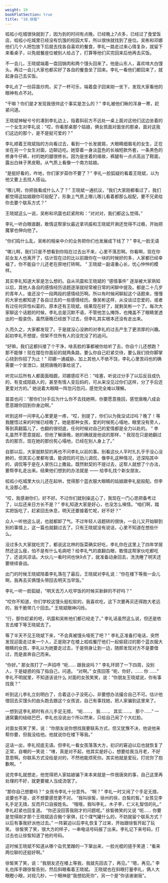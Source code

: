 ```yaml
---
weight: 10
bookFlatSection: true
title: "10.徐皙"
---
```


呱呱小吃城很快就到了，因为到的时间有点晚，已经晚上7点多，已经过了食堂饭店，呱呱小吃城里已经没有饥饿的校园大军，所以很快就找到了座位。吴彬和邓娜他们几个人把包放下后就去找各自喜欢的餐食，李礼一路走过来心情复杂，就留下来看桌子，以免就餐座位被别人给占了，打算等他们买完回来后他再去买饭。

不一会儿，王晓斌端着一盘回锅肉和两个馒头回来了。他是山东人，喜欢啃大白馒头。再过一会儿大家也都买好了各自的餐食坐了回来。李礼一看他们都回来了，就起身自己去买饭。

李礼点了一份蒜苗炒肉，买了一杯可乐，端着盘子回来刚一坐下，发现大家看他的眼神有点不对。

“干嘛？你们是才发现我很帅这个事实是怎么的？” 李礼被他们瞅的浑身一寒，赶紧问道。

王晓斌神秘兮兮的凑到李礼边上，指着斜前方不远处一桌上面对这他们这边坐着的一个女生对李礼说：“哎，你看那桌那个姑娘，俩女孩面对面坐的那桌，面对这我们这边的那个，是不是挺可爱的？”

李礼顺着王晓斌指的方向看过去，看到一个长发披肩，大眼睛细眉毛的女生，正在坐在另一个女生对面，边聊边吃。她穿着一身淡蓝色的长袖短款外套，一条黑色的修身牛仔裤，衬的她的腿很修长。因为是坐着的缘故，裤腿有一点点高出了鞋面，露出白袜子黑皮鞋。从气质上看像一个南方姑娘。

“是挺好看的，咋地，你们家岁茹你不要了？” 李礼一脸狐疑的看着王晓斌，以为他又要上去找人搭讪。

“哪儿啊，你把我看成什么人了？” 王晓斌一通抗议，“我们大家刚都看过了，我们都觉得这姑娘跟你可般配了，形象上气质上哪儿哪儿看着都那么般配，要不兄弟给你去要个联系方式？”

王晓斌这么一说，吴彬和巩震也赶紧附和：“对对对，我们都这么觉得。”

李礼一听白眼直翻，敢情这帮家伙最近拿巩振和王晓斌开涮还觉得不过瘾，开始把魔掌也伸向他了。

“你们捣什么乱，吴彬的相亲中介的业务把你们也发展成下线了？” 李礼一脸无语

“哪儿啊，我们只是不想看到你陷在过去出不来，心里不落忍啊。你看啊，现在你前女友人也离开了，估计现在过的比以前跟你在一块的时候好的多，人家都已经幸福了，你不能自个儿还老在原地打转啊。 ” 王晓斌一副语重心长，忧心忡忡的模样。

其实李礼知道大家是怎么想的。自从巩震和王晓斌的 “感情事件” 逐渐被大家熟知以后，其他人各自的感情经历话题逐渐就经常被日常的闲聊中提及。都是二十几岁的青年人，谁还没个一段两段的感情经历啊。所以有时候闲聊起这个话题来，慢慢的大家也都知道了各自过去的一些感情经历。像吴彬这样，从没谈过恋爱的，或者有过任何异性纠葛的，原本还有王晓斌，结果现在好了，就剩吴彬一个了。每次大家聊这个话题的时候，李礼总是沉默不语，不管他怎么掩饰，也掩盖不了眼睛里透出的一股哀伤，虽然唐晚已经放下过去，但李礼其实根本还没有走出来。

久而久之，大家都发现了。于是就没心没肺的对李礼的过去产生了更浓厚的兴趣。起初李礼不想提，但架不住所有人的没完没了的追问。

“好嘛，我们这都抖搂了个干净，啥丢脸的事都被你给听了去，你自个儿还想跑？那不能够！现在摆在你面前的就两条路，要么你自己赶紧交待，要么我们挠你脚掌心挠到你招了为止！” 邓娜一通威胁，加上其他人不依不饶，李礼心里苦闷也的确需要一个宣泄口，就把唐晚的事给说了。

听完以后所有人都面面相觑，邓娜感叹不已：“哇塞，听说过分手了以后反目成仇的，有变成陌路人的，甚至有情人变后妈的，可从来没见过你们这样，分了手后还更爱对方的。” 她说着大眼睛一阵忽闪忽闪，感觉完全难以理解。

苗苗也问：“那你们分手后为什么你不去找她啊，你要愿意挽回，感觉唐晚八成会愿意跟你回到你身边啊。”

听到这样一问李礼心里更是一疼，“哎，别提了，你们以为我没试过吗？晚了！等我醒悟过来的时候已经晚了。她是那种女孩，爱的时候死心塌地，眼里没有旁人，等到真翻篇儿了，也翻的很彻底，任何时候对自己的爱情都是全力以赴的。 ” 李礼虽然不愿意提起，但他了解唐晚，她的确就是他说的那样，“ 我现在只是她翻过去的那页，现在她的那份死心塌地，已经在别人身上了。”

自那以后，大家就默契的再也不问李礼以前的事。别看这伙人平时扎扎乎乎没心没肺的，但其实心里都有谱。能调侃的可劲儿调侃，像李礼这种情况，还深陷其中的，调侃等于是在人家伤口上撒盐。既然默契的不提过去，这帮人就想了个办法，要帮李礼走出来。结果他们想到的办法就是 —— 给李礼找个新女朋友。

呱呱小吃城里大伙儿还在起哄，觉得那个蓝衣服大眼睛的姑娘跟李礼挺般配。但李礼没那心思。

“哎，我感谢你们，好不好。不过你们就别操这心了，我现在一门心思把备考过了，以后还来日方长不是？” 李礼知道大家是好心，也没怎么嗔怪。“咱们啊，踏实把饭吃了，赶紧回去休息，明天还要接着忙呢，好不好？”

众人一听他这么说，也就都卸了气。不过年轻人话题转的很快，一会儿又开始聊到别的事情上，这一篇也就翻过去了。只有王晓斌没有说话，心里不知道在想些什么。

没过多久大家就吃完了，都说这北林的饭菜确实好吃，李礼你在这里上了四年学居然还这么瘦，怕不是有什么毛病吧？给李礼气的直翻白眼，敢情这帮家伙吃都吃了，还说风凉话。大伙儿一看时间也快9点了，就准备动身回去，洗洗睡了明天还要继续奋战。

出门的时候王晓斌陪着李礼落在了最后，王晓斌对李礼说：“你在楼下等我一会儿啊，我再去买俩馒头带回去明天当早饭。”

李礼一听一脸狐疑，“明天去万人吃早饭的时候买新鲜的不好吗？”

“哎你不知道，你们学校这馒头挺松软的，我喜欢吃，这下次要再买还得跑大老远的，我干脆带几个回去。” 王晓斌眼神闪烁。

“行，那你赶紧的吧，巩震和吴彬他们都已经走了。” 李礼话虽然这么说，但还是依言去楼下等王晓斌去了。

等了半天不见王晓斌下来，“不会真被馒头噎死了吧？” 李礼正准备打电话，突然发现迎面走过来一个人，正是刚才在楼上呱呱餐厅他们一起偷窥过的那个蓝衣服大眼睛的女孩，李礼以为她要走过去，于是侧身让到一边，随即发现对方不是要借过，而是直奔自己而来。

“你好。” 那女孩打了一声招呼
“呃…… 跟我说吗？” 李礼环顾了一下四周，没别人，于是疑惑的指了指自己，问道。
“对啊。” 女孩回答
“呃，你好，…… 你 ……” 李礼不明就里，不知道该说什么
对面的女孩笑笑，说：“你朋友王晓斌说，你有事找我？”

听到这儿李礼立刻明白了，合着这小子没死心，非要想办法撮合自己不可。估计他借回去买馒头的由头跑去跟这个女孩说，自己有事找她，把人家骗到这里来了。

一想到这李礼顿时有点儿手足无措， “呃……， 我……， 其实……， 那个……” 一通窝囊的结结巴巴，李礼也没说出个所以然来，只给自己闹了个大红脸。

对面女孩笑了笑，说：“你朋友说你想找我要联系方式，但又犹豫不决，他说他来帮你要，但我没给他。他就说你在楼下等我。”

这话一出，李礼彻底无语。但李礼一看女孩落落大方，初识的窘迫以后也就恢复了正常，自嘲的一笑说：“嗐，真是对不起，他其实是好心，想要给我当月老，不好意思啊。你联系方式没给是对的，不然他能烦死你。其实他就是爱玩，打扰你了抱歉啊。 ”

说完李礼就想走，他觉得把人家姑娘骗下来本来就是一件很唐突的事，自己这里再处理的不好，就更要被人当成流氓了。

“那你自己想要吗？” 女孩令李礼十分意外。
“啊？” 李礼一时又闹了个手足无措，说要也不是，说不想要感觉更不对。
“我叫徐皙，徐州的徐，白皙的皙。” 女孩见李礼手足无措，反而开口自报姓名。
“哦哦，我叫李礼，木子李，仁义礼智信的礼。” 李礼赶紧也回复道。
“你还没回答我刚才的问题呢。” 徐皙微笑的又说
“呃…… 你要是觉得刚才那个王晓斌适合搬个家俱，扛个煤气罐什么的，不妨就留个联系方式？以后有事我好派他过去。” 一阵窘迫以后李礼恢复了过来，开始跟徐皙开起了玩笑。
徐皙笑了笑，很大方的样子，一串电话号码报了出来。李礼记下来号码，打过去也让徐皙知道了他的号码。

这时候王晓斌不知道从哪个旮旯里蹭的一下窜出来，一脸光棍的搓手笑道：“看来两位聊的还挺好啊。”

徐皙笑了笑，说：“我朋友还在楼上等我，我就先回去了，再见。”
“嗯，再见。” 李礼也挥手跟徐皙告别，然后斜眼看着王晓斌。 王晓斌也在斜眼打量李礼，俩人大眼瞪小眼，对视几秒，一个眼神是“我想掐死你”，另一个是“你该谢谢我”。

